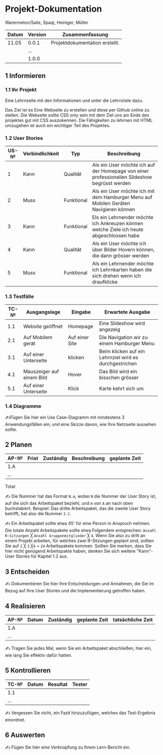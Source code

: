 # Projekt-Dokumentation


Warermelon/Salie, Spaqi, Heiniger, Müller

| Datum | Version | Zusammenfassung                |
| ----- | ------- | ------------------------------ |
| 11.05 | 0.0.1   | Projektdokumentation erstellt. |
|       | ...     |                                |
|       | 1.0.0   |                                |

## 1 Informieren

### 1.1 Ihr Projekt

Eine Lehrnseite mit den Informationen und unter die Lehrnziele dazu.

Das Ziel ist es Eine Webseite zu erstellen und diese per Github online zu stellen. Die Webseite sollte CSS only sein mit dem Ziel uns am Ende des projektes gut mit CSS auszukennen. Die Fähigkeiten zu lehrnen mit HTML umzugehen ist auch ein wichtiger Teil des Projektes.

### 1.2 User Stories

| US-№ | Verbindlichkeit | Typ       | Beschreibung                                                                                       |
| ---- | --------------- | --------- | ---------------------------------------------------------------------------------------------------|
| 1    | Kann            |Qualität   |Als ein User möchte ich auf der Homepage von einer professionellen Slideshow begrüsst werden        |
| 2    | Muss            |Funktional |Als ein User möchte ich mit dem Hamburger Menu auf Mobilen Geräten Navigieren können                |
| 3    | Kann            |Funktional |Els ein Lehrnender möchte ich Ankreuzen können welche Ziele ich heute abgeschlossen habe            |
| 4    | Kann            |Qualität   |Als ein User möchte ich über Bilder Hovern können, die dann grösser werden                          |
| 5    | Muss            |Funktional |Als ein Lehrnender möchte ich Lehrnkarten haben die sich drehen wenn ich draufklicke                |


### 1.3 Testfälle

| TC-№ | Ausgangslage            | Eingabe      | Erwartete Ausgabe                                     |
| ---- | ----------------------- | -------------| ------------------------------------------------------|
| 1.1  |Website geöffnet         |Homepage      |Eine Slideshow wird angezeig                           |
| 2.1  |Auf Mobilem gerät        |Auf einer Site|Die Navigation wir zu einem Hamburger Menu             |
| 3.1  |Auf einer Unterseite     |klicken       |Beim klicken auf ein Lehrnziel wird es durchgestrichen |
| 4.1  |Mauszeiger auf einem Bild|Hover         |Das Bild wird ein bisschen grösser                     |
| 5.1  |Auf einer Unterseite     |Klick         |Karte kehrt sich um                                    |

### 1.4 Diagramme

✍️Fügen Sie hier ein Use Case-Diagramm mit mindestens 3 Anwendungsfällen ein; und eine Skizze davon, wie Ihre Netzseite aussehen sollte.

## 2 Planen

| AP-№ | Frist | Zuständig | Beschreibung | geplante Zeit |
| ---- | ----- | --------- | ------------ | ------------- |
| 1.A  |       |           |              |               |
| ...  |       |           |              |               |

Total:

✍️ Die Nummer hat das Format `N.m`, wobei `N` die Nummer der User Story ist, auf die sich das Arbeitspaket bezieht, und `m` von `A` an nach oben buchstabiert. Beispiel: Das dritte Arbeitspaket, das die zweite User Story betrifft, hat also die Nummer `2.C`.

✍️ Ein Arbeitspaket sollte etwa 45' für eine Person in Anspruch nehmen. Die totale Anzahl Arbeitspakete sollte etwa Folgendem entsprechen: `Anzahl R-Sitzungen` ╳ `Anzahl Gruppenmitglieder` ╳ `4`. Wenn Sie also zu dritt an einem Projekt arbeiten, für welches zwei R-Sitzungen geplant sind, sollten Sie auf `2` ╳ `3` ╳`4` = `24` Arbeitspakete kommen. Sollten Sie merken, dass Sie hier nicht genügend Arbeitspakte haben, denken Sie sich weitere "Kann"-User Stories für Kapitel 1.2 aus.

## 3 Entscheiden

✍️ Dokumentieren Sie hier Ihre Entscheidungen und Annahmen, die Sie im Bezug auf Ihre User Stories und die Implementierung getroffen haben.

## 4 Realisieren

| AP-№ | Datum | Zuständig | geplante Zeit | tatsächliche Zeit |
| ---- | ----- | --------- | ------------- | ----------------- |
| 1.A  |       |           |               |                   |
| ...  |       |           |               |                   |

✍️ Tragen Sie jedes Mal, wenn Sie ein Arbeitspaket abschließen, hier ein, wie lang Sie effektiv dafür hatten.

## 5 Kontrollieren

| TC-№ | Datum | Resultat | Tester |
| ---- | ----- | -------- | ------ |
| 1.1  |       |          |        |
| ...  |       |          |        |

✍️ Vergessen Sie nicht, ein Fazit hinzuzufügen, welches das Test-Ergebnis einordnet.

## 6 Auswerten

✍️ Fügen Sie hier eine Verknüpfung zu Ihrem Lern-Bericht ein.
